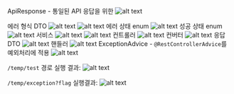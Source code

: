 ApiResponse - 통일된 API 응답을 위한
![alt text](image-9.png)

에러 형식 DTO
![alt text](image-7.png)
![alt text](image-8.png)
에러 상태 enum
![alt text](image-5.png)
성공 상태 enum
![alt text](image-6.png)
서비스
![alt text](image-2.png)
![alt text](image-13.png)
컨트롤러
![alt text](image-3.png)
컨버터
![alt text](image-12.png)
응답 DTO
![alt text](image-4.png)
핸들러
![alt text](image-10.png)
ExceptionAdvice - `@RestControllerAdvice`를 예외처리에 적용
![alt text](image-11.png)


`/temp/test` 경로 실행 결과:
![alt text](image.png)

`/temp/exception?flag` 실행결과:
![alt text](image-1.png)